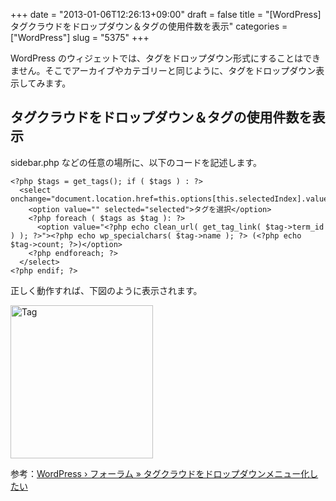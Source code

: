 +++
date = "2013-01-06T12:26:13+09:00"
draft = false
title = "[WordPress] タグクラウドをドロップダウン＆タグの使用件数を表示"
categories = ["WordPress"]
slug = "5375"
+++

WordPress のウィジェットでは、タグをドロップダウン形式にすることはできません。そこでアーカイブやカテゴリーと同じように、タグをドロップダウン表示してみます。

<h2>タグクラウドをドロップダウン＆タグの使用件数を表示</h2>

sidebar.php などの任意の場所に、以下のコードを記述します。

<pre><code>&lt;?php $tags = get_tags(); if ( $tags ) : ?>
  &lt;select onchange="document.location.href=this.options[this.selectedIndex].value;">
    &lt;option value="" selected="selected">タグを選択&lt;/option>
    &lt;?php foreach ( $tags as $tag ): ?>
      &lt;option value="&lt;?php echo clean_url( get_tag_link( $tag->term_id ) ); ?>">&lt;?php echo wp_specialchars( $tag->name ); ?> (&lt;?php echo $tag->count; ?>)&lt;/option>
    &lt;?php endforeach; ?>
  &lt;/select>
&lt;?php endif; ?>
</code></pre>

正しく動作すれば、下図のように表示されます。

<img class="align-center" src="/images/2013/01/tag.png" alt="Tag" title="tag.png" border="0" width="228" height="245" />

参考：<a href="http://ja.forums.wordpress.org/topic/1764" target="_blank">WordPress › フォーラム » タグクラウドをドロップダウンメニュー化したい</a>
